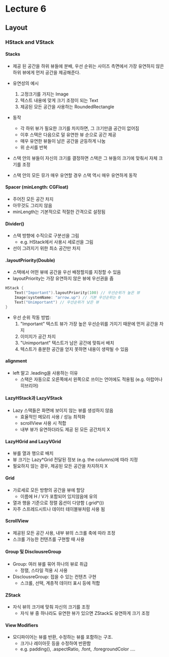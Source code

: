 # Lecture 6

## Layout
### HStack and VStack

#### Stacks
- 제공 된 공간을 하위 뷰들에 분배, 우선 순위는 사이즈 측면에서 가장 유연하지 않은 하위 뷰에게 먼저 공간을 제공해준다.
- 유연성의 예시

  1. 고정크기를 가지는 Image
  2. 텍스트 내용에 맞게 크기 조정이 되는 Text
  3. 제공된 모든 공간을 사용하는 RoundedRectangle

-  동작
   -  각 하위 뷰가 필요한 크기를 차지하면, 그 크기만큼 공간이 없어짐
   -  이후 스택은 다음으로 덜 유연한 뷰 순으로 공간 제공
   -  매우 유연한 뷰들이 남은 공간을 균등하게 나눔
   -  위 순서를 반복

- 스택 안의 뷰들이 자신의 크기를 결정하면 스택은 그 뷰들의 크기에 맞춰서 자체 크기를 조정
- 스택 안의 모든 뮤가 매우 유연할 경우 스택 역시 매우 유연하게 동작

#### Spacer (minLength: CGFloat)
- 주어진 모든 공간 차지
- 아무것도 그리지 않음
- minLength는 기본적으로 적절한 간격으로 설정됨

#### Divider()
- 스택 방향에 수직으로 구분선을 그림
  - e.g. HStack에서 사용시 세로선을 그림
- 선이 그려지기 위한 최소 공간만 차지

#### .layoutPriority(Double)
- 스택에서 어떤 뷰에 공간을 우선 배정할지를 지정할 수 있음
- layoutPriority는 가장 유연하지 않은 뷰에 우선권을 줌

``` swift
HStack {
    Text("Important").layoutPriority(100) // 우선순위가 높은 뷰
    Image(systemName: "arrow.up") // 기본 우선순위는 0
    Text("Unimportant") // 우선순위가 낮은 뷰
}
```

- 우선 순위 작동 방법:
  1. "Important" 텍스트 뷰가 가장 높은 우선순위를 가지기 때문에 먼저 공간을 차지
  2. 이미지가 공간 차지
  3. "Unimportant" 텍스트가 남은 공간에 맞춰서 배치
  4. 텍스트가 충분한 공간을 얻지 못하면 내용이 생략될 수 있음

#### alignment

- left 말고 .leading을 사용하는 이유
  - 스택은 자동으로 오른쪽에서 왼쪽으로 쓰이는 언어에도 적용됨 (e.g. 아랍어나 히브리어)

#### LazyHStack과 LazyVStack
- Lazy 스택들은 화면에 보이지 않는 뷰를 생성하지 않음
  - 효율적인 메모리 사용 / 성능 최적화
  - scrollView 사용 시 적합
  - 내부 뷰가 유연하더라도 제공 된 모든 공간차지 X

#### LazyHGrid and LazyVGrid
- 뷰를 열과 행으로 배치
- 뷰 크기는 Lazy*Grid 전달된 정보 (e.g. the columns)에 따라 지정
- 필요하지 않는 경우, 제공된 모든 공간을 차지하지 X

#### Grid
- 가로세로 모든 방향의 공간을 뷰에 할당
  - 이름에 H / V가 포함되어 있지않음에 유의
- 열과 행을 기준으로 정렬 옵션이 다양함 (.grid*())
- 자주 스프레드시트나 데이터 테이블뷰처럼 사용 됨

#### ScrollView
- 제공된 모든 공간 사용, 내부 뷰의 스크롤 축에 따라 조정
- 스크롤 가능한 컨텐츠를 구현할 때 사용

#### Group 및 DisclousreGroup
- Group: 여러 뷰를 묶어 하나의 뷰로 취급
  - 정렬, 스타일 적용 시 사용
- DisclousreGroup: 접을 수 있는 컨텐츠 구현
  - 스크롤, 선택, 계층적 데이터 표시 등에 적합

#### ZStack
- 자식 뷰의 크기에 맞춰 자신의 크기를 조정
  - 자식 뷰 중 하나라도 유연한 뷰가 있으면 ZStack도 유연하게 크기 조정

#### View Modifiers
- 모디파이어는 뷰를 반환, 수정하는 뷰를 포함하는 구조.
  - 크기나 레이아웃 등을 수정하여 반환함
  - e.g. padding(), .aspectRatio, .font, .foregroundColor ....